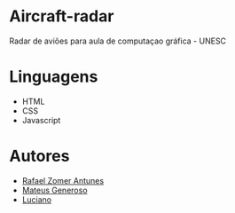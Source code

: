 # Aircraft-radar
Radar de aviões para aula de computaçao gráfica - UNESC

# Linguagens
- HTML
- CSS
- Javascript

# Autores
- [Rafael Zomer Antunes](https://github.com/rafaelzomer)
- [Mateus Generoso](https://github.com/mtsgeneroso)
- [Luciano](TODO)